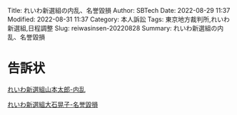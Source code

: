 Title: れいわ新選組の内乱、名誉毀損
Author: SBTech
Date: 2022-08-29 11:37
Modified: 2022-08-31 11:37
Category: 本人訴訟
Tags: 東京地方裁判所,れいわ新選組,日程調整
Slug: reiwasinsen-20220828
Summary: れいわ新選組の内乱、名誉毀損


  
# 告訴状
  
[れいわ新選組山本太郎-内乱]({attach}evidence/202206/20220628-警察庁告訴状-れいわ新選組山本太郎-内乱_1_0_1_1.pdf)
  
[れいわ新選組大石晃子-名誉毀損]({attach}evidence/202206/20220628-警察庁告訴状-れいわ新選組大石晃子-名誉毀損_1_0_1_1.pdf)




  